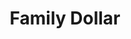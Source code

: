 ---
title: "Family Dollar"
url: /decatur/family-dollar-dekalb-medical-parkway/
shop: variety store
---
